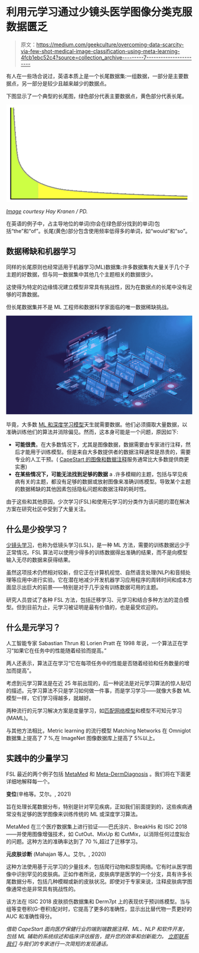 # 利用元学习通过少镜头医学图像分类克服数据匮乏

> 原文：<https://medium.com/geekculture/overcoming-data-scarcity-via-few-shot-medical-image-classification-using-meta-learning-4fcb1ebc52c4?source=collection_archive---------7----------------------->

有人在一些场合说过，英语本质上是一个长尾数据集:一组数据，一部分是主要数据点，另一部分是较少且越来越少的数据点。

下图显示了一个典型的长尾图，绿色部分代表主要数据点，黄色部分代表长尾。

![](img/8e8233a93601cce80356bbf13a363e3c.png)

[*Image*](https://en.wikipedia.org/wiki/Long_tail#/media/File:Long_tail.svg) *courtesy Hay Kranen / PD.*

在英语的例子中，占主导地位的单词(你会在绿色部分找到的单词)包括“the”和“of”。长尾(黄色)部分包含使用频率低得多的单词，如“would”和“so”。

## 数据稀缺和机器学习

同样的长尾原则也经常适用于机器学习(ML)数据集:许多数据集有大量关于几个子主题的好数据，但与同一数据集中其他几个主题相关的数据很少。

这使得为特定的边缘情况建立模型非常具有挑战性，因为在数据点的长尾中没有足够的可靠数据。

但长尾数据集并不是 ML 工程师和数据科学家面临的唯一数据稀缺挑战。

![](img/fef9b3b96836405907a45fd30f6da138.png)

毕竟，大多数 [ML 和深度学习模型](https://research.aimultiple.com/few-shot-learning/)天生就需要数据。他们必须摄取大量数据，以准确训练他们的算法并消除偏见。然而，这本身可能是一个问题，原因如下:

*   **可能很贵**。在大多数情况下，尤其是图像数据，数据需要由专家进行注释，然后才能用于训练模型。但是来自大多数提供者的数据注释通常是昂贵的，需要专业的人工干预。( [CapeStart 的图像和数据注释](https://www.capestart.com/services/data-preparation/razor-sharp-image-data-annotation/)服务通常比大多数提供商更实惠)
*   **在某些情况下，可能无法找到足够的数据** a .许多模糊的主题，包括与罕见疾病有关的主题，都没有足够的数据或放射图像来准确训练模型。导致某个主题的数据稀缺的其他因素包括隐私问题和数据注释的耗时性。

由于这些和其他原因，少次学习(FSL)和使用元学习的分类作为该问题的潜在解决方案在研究社区中受到了大量关注。

## 什么是少投学习？

[少镜头学习](https://arxiv.org/abs/2203.04291)，也称为低镜头学习(LSL)，是一种 ML 方法，需要的训练数据远少于正常情况。FSL 算法可以使用少得多的训练数据得出准确的结果，而不是向模型输入无尽的数据来获得结果。

虽然这项技术仍然相对较新，但它正在计算机视觉、自然语言处理(NLP)和音频处理等应用中进行实验。它在潜在地减少开发机器学习应用程序的周转时间和成本方面显示出巨大的前景——特别是对于几乎没有训练数据可用的主题。

研究人员尝试了各种 FSL 方法，包括迁移学习、元学习和结合多种方法的混合模型。但到目前为止，元学习被证明是最有价值的，也是最受欢迎的。

## 什么是元学习？

人工智能专家 Sabastian Thrun 和 Lorien Pratt 在 1998 年说，一个算法正在学习“如果它在任务中的性能随着经验而提高。”

两人还表示，算法正在学习“它在每项任务中的性能是否随着经验和任务数量的增加而提高”。

考虑到元学习算法是在近 25 年前出现的，后一种说法是对元学习算法的惊人贴切的描述。元学习算法不只是学习如何做一件事，而是学习学习——就像大多数 ML 模型一样，它们学习得越多，就越好。

两种流行的元学习解决方案是度量学习，如[匹配网络模型](https://proceedings.neurips.cc/paper/2016/hash/90e1357833654983612fb05e3ec9148c-Abstract.html)和模型不可知元学习(MAML)。

与其他方法相比，Metric learning 的流行模型 Matching Networks 在 Omniglot 数据集上提高了 7 %,在 ImageNet 图像数据库上提高了 5%以上。

## 实践中的少量学习

FSL 最近的两个例子包括 [MetaMed](https://ui.adsabs.harvard.edu/abs/2021PatRe.12008111S/abstract) 和 [Meta-DermDiagnosis](https://ui.adsabs.harvard.edu/abs/2021PatRe.12008111S/abstract) 。我们将在下面更详细地解释每一个。

**变位**(辛格等。艾尔。, 2021)

旨在处理长尾数据分布，特别是针对罕见疾病，正如我们前面提到的，这些疾病通常没有足够的医学图像来训练传统的 ML 或深度学习算法。

MetaMed 在三个医疗数据集上进行验证——巴氏涂片、BreakHis 和 ISIC 2018——并使用图像增强技术，如 CutOut、MixUp 和 CutMix，以消除任何过度拟合的问题。这种方法的准确率达到了 70 %,超过了迁移学习。

**元皮肤诊断** (Mahajan 等人。艾尔。, 2020)

这种方法使用基于元学习的少量技术，包括爬行动物和原型网络。它有时从医学图像中识别罕见的皮肤病。正如作者所说，皮肤病学是医学的一个分支，具有许多长尾数据分布，包括几种模糊或新的皮肤状况。即使对于专家来说，注释皮肤病学图像通常也是非常具有挑战性的。

该方法在 ISIC 2018 皮肤损伤数据集和 Derm7pt 上的表现优于预训练模型。当与组等变卷积(G-卷积)配对时，它提高了更多的准确性，显示出比替代物一贯更好的 AUC 和准确性得分。

*借助 CapeStart 面向医疗保健行业的端到端数据注释、ML、NLP 和软件开发，包括 ML 辅助的系统综述和临床评估报告，提升您的效率和创新能力。* [*立即联系我们*](https://www.capestart.com/about-us/capestart-is-your-end-to-end-data-annotation-machine-learning-and-software-development-partner/) *与我们的专家进行一次简短的发现通话。*